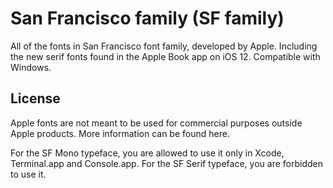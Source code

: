 # San Francisco family (SF family)
All of the fonts in San Francisco font family, developed by Apple. Including the new serif fonts found in the Apple Book app on iOS 12.
Compatible with Windows.

## License
Apple fonts are not meant to be used for commercial purposes outside Apple products. More information can be found here.

For the SF Mono typeface, you are allowed to use it only in Xcode, Terminal.app and Console.app.
For the SF Serif typeface, you are forbidden to use it.
